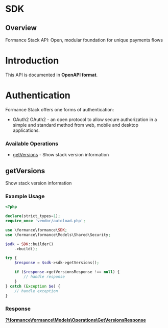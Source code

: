 # SDK

## Overview

Formance Stack API: Open, modular foundation for unique payments flows

# Introduction
This API is documented in **OpenAPI format**.

# Authentication
Formance Stack offers one forms of authentication:
  - OAuth2
OAuth2 - an open protocol to allow secure authorization in a simple
and standard method from web, mobile and desktop applications.
<SecurityDefinitions />


### Available Operations

* [getVersions](#getversions) - Show stack version information

## getVersions

Show stack version information

### Example Usage

```php
<?php

declare(strict_types=1);
require_once 'vendor/autoload.php';

use \formance\formance\SDK;
use \formance\formance\Models\Shared\Security;

$sdk = SDK::builder()
    ->build();

try {
    $response = $sdk->sdk->getVersions();

    if ($response->getVersionsResponse !== null) {
        // handle response
    }
} catch (Exception $e) {
    // handle exception
}
```


### Response

**[?\formance\formance\Models\Operations\GetVersionsResponse](../../models/operations/GetVersionsResponse.md)**

